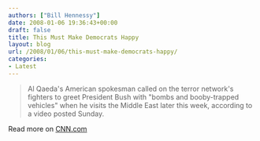```yaml
---
authors: ["Bill Hennessy"]
date: 2008-01-06 19:36:43+00:00
draft: false
title: This Must Make Democrats Happy
layout: blog
url: /2008/01/06/this-must-make-democrats-happy/
categories:
- Latest
---
```





> Al Qaeda's American spokesman called on the terror network's fighters to greet President Bush with "bombs and booby-trapped vehicles" when he visits the Middle East later this week, according to a video posted Sunday.


Read more on [CNN.com](https://www.foxnews.com/story/0,2933,320521,00.html)


> 
